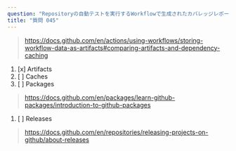 ```yaml
---
question: "Repositoryの自動テストを実行するWorkflowで生成されたカバレッジレポートやスクリーンショットを保存するには何を使用すべきですか？"
title: "質問 045"
---
```



> https://docs.github.com/en/actions/using-workflows/storing-workflow-data-as-artifacts#comparing-artifacts-and-dependency-caching
1. [x] Artifacts
1. [ ] Caches
1. [ ] Packages  
> https://docs.github.com/en/packages/learn-github-packages/introduction-to-github-packages
1. [ ] Releases  
> https://docs.github.com/en/repositories/releasing-projects-on-github/about-releases